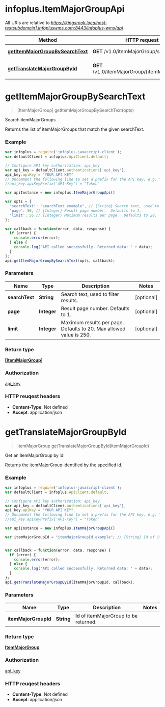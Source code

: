 # infoplus.ItemMajorGroupApi

All URIs are relative to *https://kingsrook.localhost-testsubdomain1.infopluswms.com:8443/infoplus-wms/api*

Method | HTTP request | Description
------------- | ------------- | -------------
[**getItemMajorGroupBySearchText**](ItemMajorGroupApi.md#getItemMajorGroupBySearchText) | **GET** /v1.0/itemMajorGroup/search | Search itemMajorGroups
[**getTranslateMajorGroupById**](ItemMajorGroupApi.md#getTranslateMajorGroupById) | **GET** /v1.0/itemMajorGroup/{itemMajorGroupId} | Get an itemMajorGroup by id


<a name="getItemMajorGroupBySearchText"></a>
# **getItemMajorGroupBySearchText**
> [ItemMajorGroup] getItemMajorGroupBySearchText(opts)

Search itemMajorGroups

Returns the list of itemMajorGroups that match the given searchText.

### Example
```javascript
var infoplus = require('infoplus-javascript-client');
var defaultClient = infoplus.ApiClient.default;

// Configure API key authorization: api_key
var api_key = defaultClient.authentications['api_key'];
api_key.apiKey = "YOUR API KEY"
// Uncomment the following line to set a prefix for the API key, e.g. "Token" (defaults to null)
//api_key.apiKeyPrefix['API-Key'] = "Token"

var apiInstance = new infoplus.ItemMajorGroupApi()

var opts = { 
  'searchText': "searchText_example", // {String} Search text, used to filter results.
  'page': 56, // {Integer} Result page number.  Defaults to 1.
  'limit': 56 // {Integer} Maximum results per page.  Defaults to 20.  Max allowed value is 250.
};

var callback = function(error, data, response) {
  if (error) {
    console.error(error);
  } else {
    console.log('API called successfully. Returned data: ' + data);
  }
};
api.getItemMajorGroupBySearchText(opts, callback);
```

### Parameters

Name | Type | Description  | Notes
------------- | ------------- | ------------- | -------------
 **searchText** | **String**| Search text, used to filter results. | [optional] 
 **page** | **Integer**| Result page number.  Defaults to 1. | [optional] 
 **limit** | **Integer**| Maximum results per page.  Defaults to 20.  Max allowed value is 250. | [optional] 

### Return type

[**[ItemMajorGroup]**](ItemMajorGroup.md)

### Authorization

[api_key](../README.md#api_key)

### HTTP reuqest headers

 - **Content-Type**: Not defined
 - **Accept**: application/json

<a name="getTranslateMajorGroupById"></a>
# **getTranslateMajorGroupById**
> ItemMajorGroup getTranslateMajorGroupById(itemMajorGroupId)

Get an itemMajorGroup by id

Returns the itemMajorGroup identified by the specified id.

### Example
```javascript
var infoplus = require('infoplus-javascript-client');
var defaultClient = infoplus.ApiClient.default;

// Configure API key authorization: api_key
var api_key = defaultClient.authentications['api_key'];
api_key.apiKey = "YOUR API KEY"
// Uncomment the following line to set a prefix for the API key, e.g. "Token" (defaults to null)
//api_key.apiKeyPrefix['API-Key'] = "Token"

var apiInstance = new infoplus.ItemMajorGroupApi()

var itemMajorGroupId = "itemMajorGroupId_example"; // {String} Id of itemMajorGroup to be returned.


var callback = function(error, data, response) {
  if (error) {
    console.error(error);
  } else {
    console.log('API called successfully. Returned data: ' + data);
  }
};
api.getTranslateMajorGroupById(itemMajorGroupId, callback);
```

### Parameters

Name | Type | Description  | Notes
------------- | ------------- | ------------- | -------------
 **itemMajorGroupId** | **String**| Id of itemMajorGroup to be returned. | 

### Return type

[**ItemMajorGroup**](ItemMajorGroup.md)

### Authorization

[api_key](../README.md#api_key)

### HTTP reuqest headers

 - **Content-Type**: Not defined
 - **Accept**: application/json

